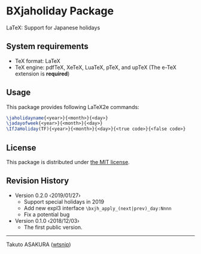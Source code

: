 # BXjaholiday Package

LaTeX: Support for Japanese holidays

## System requirements

* TeX format: LaTeX
* TeX engine: pdfTeX, XeTeX, LuaTeX, pTeX, and upTeX (The e-TeX extension is **required**)

## Usage

This package provides following LaTeX2e commands:

```tex
\jaholidayname{<year>}{<month>}{<day>}
\jadayofweek{<year>}{<month>}{<day>}
\IfJaHoliday(TF){<year>}{<month>}{<day>}{<true code>}{<false code>}
```

## License

This package is distributed under [the MIT license](./LICENSE).

## Revision History

* Version 0.2.0  ‹2019/01/27›
  * Support special holidays in 2019
  * Add new expl3 interface `\bxjh_apply_(next|prev)_day:Nnnn`
  * Fix a potential bug
* Version 0.1.0  ‹2018/12/03›
  * The first public version.

---

Takuto ASAKURA ([wtsnjp](https://twitter.com/wtsnjp))
